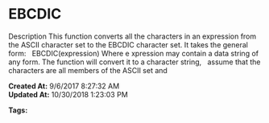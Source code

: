 # EBCDIC

Description This function converts all the characters in an expression from the ASCII character set to the EBCDIC character set. It takes the general form:   EBCDIC(expression) Where e xpression may contain a data string of any form. The function will convert it to a character string,   assume that the characters are all members of the ASCII set and  

**Created At:** 9/6/2017 8:27:32 AM  
**Updated At:** 10/30/2018 1:23:03 PM  

**Tags:**
<badge text='character conversion' vertical='middle' />
